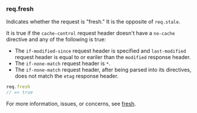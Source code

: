 <h3 id='req.fresh'>req.fresh</h3>

Indicates whether the request is "fresh."  It is the opposite of `req.stale`.

It is true if the `cache-control` request header doesn't have a `no-cache` directive and any
of the following is true:

* The `if-modified-since` request header is specified  and `last-modified` request header is equal to or eariler than the `modified` response header.
* The `if-none-match` request header is `*`.
* The `if-none-match` request header, after being parsed into its directives, does not
match the `etag` response header.

~~~js
req.fresh
// => true
~~~

For more information, issues, or concerns, see [fresh](https://github.com/jshttp/fresh).
